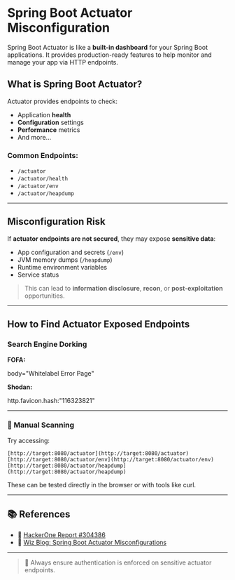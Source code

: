 # Spring Boot Actuator Misconfiguration

Spring Boot Actuator is like a **built-in dashboard** for your Spring Boot applications. It provides production-ready features to help monitor and manage your app via HTTP endpoints.


## What is Spring Boot Actuator?

Actuator provides endpoints to check:

- Application **health**
- **Configuration** settings
- **Performance** metrics
- And more...

### Common Endpoints:
- `/actuator`
- `/actuator/health`
- `/actuator/env`
- `/actuator/heapdump`

---

## Misconfiguration Risk

If **actuator endpoints are not secured**, they may expose **sensitive data**:

- App configuration and secrets (`/env`)
- JVM memory dumps (`/heapdump`)
- Runtime environment variables
- Service status

> This can lead to **information disclosure**, **recon**, or **post-exploitation** opportunities.

---

## How to Find Actuator Exposed Endpoints

### Search Engine Dorking

**FOFA:**

body="Whitelabel Error Page"


**Shodan:**

http.favicon.hash:"116323821"

---

### 🧪 Manual Scanning

Try accessing:
```
[http://target:8080/actuator](http://target:8080/actuator)
[http://target:8080/actuator/env](http://target:8080/actuator/env)
[http://target:8080/actuator/heapdump](http://target:8080/actuator/heapdump)
```

These can be tested directly in the browser or with tools like curl.

---

## 📚 References

- 🔗 [HackerOne Report #304386](https://hackerone.com/reports/304386)
- 🔗 [Wiz Blog: Spring Boot Actuator Misconfigurations](https://www.wiz.io/blog/spring-boot-actuator-misconfigurations)

---

> 🧠 Always ensure authentication is enforced on sensitive actuator endpoints.
